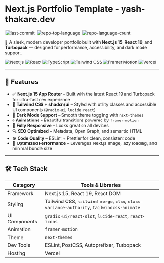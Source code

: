 # Next.js Portfolio Template - yash-thakare.dev
<p align="left">
  <img alt="last-commit" src="https://img.shields.io/github/last-commit/yashthakare93/yash-thakare.dev?style=flat&logo=git&logoColor=white&color=0080ff" style="margin: 0px 2px;"> 
  <img alt="repo-top-language" src="https://img.shields.io/github/languages/top/yashthakare93/yash-thakare.dev?style=flat&color=0080ff" style="margin: 0px 2px;"> 
  <img alt="repo-language-count" src="https://img.shields.io/github/languages/count/yashthakare93/yash-thakare.dev?style=flat&color=0080ff" style="margin: 0px 2px;">
</p>

🚀 A sleek, modern developer portfolio built with **Next.js 15**, **React 19**, and **Turbopack** — designed for performance, accessibility, and dark mode support.

![Next.js](https://img.shields.io/badge/Next.js-000000.svg?style=flat&logo=Next.js&logoColor=white)
![React](https://img.shields.io/badge/React-61DAFB.svg?style=flat&logo=React&logoColor=black)
![TypeScript](https://img.shields.io/badge/TypeScript-3178C6.svg?style=flat&logo=TypeScript&logoColor=white)
![Tailwind CSS](https://img.shields.io/badge/Tailwind_CSS-38B2AC.svg?style=flat&logo=Tailwind+CSS&logoColor=white)
![Framer Motion](https://img.shields.io/badge/Framer_Motion-000000.svg?style=flat&logo=framer&logoColor=white&color=F12E8A)
![Vercel](https://img.shields.io/badge/Vercel-000000.svg?style=flat&logo=Vercel&logoColor=white)

---

## 🌟 Features

- ✅ **Next.js 15 App Router** – Built with the latest React 19 and Turbopack for ultra-fast dev experience
- 🎨 **Tailwind CSS + shadcn/ui** – Styled with utility classes and accessible UI components (`@radix-ui`, `lucide-react`)
- 🌙 **Dark Mode Support** – Smooth theme toggling with `next-themes`
- 🌀 **Animations** – Beautiful transitions powered by `framer-motion`
- 📱 **Fully Responsive** – Looks great on all devices
- 🔍 **SEO Optimized** – Metadata, Open Graph, and semantic HTML
- ⚙️ **Code Quality** – ESLint + Prettier for clean, consistent code
- 🚀 **Optimized Performance** – Leverages Next.js Image, lazy loading, and minimal bundle size

---

## 🛠️ Tech Stack

| Category      | Tools & Libraries |
|--------------|-------------------|
| Framework     | Next.js 15, React 19, React DOM |
| Styling       | Tailwind CSS, `tailwind-merge`, `clsx`, `class-variance-authority`, `tailwindcss-animate` |
| UI Components | `@radix-ui/react-slot`, `lucide-react`, `react-icons` |
| Animation     | `framer-motion` |
| Theme         | `next-themes` |
| Dev Tools     | ESLint, PostCSS, Autoprefixer, Turbopack |
| Hosting       | Vercel |

